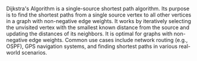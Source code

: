 Dijkstra's Algorithm is a single-source shortest path algorithm. Its purpose is to find the shortest paths from a single source vertex to all other vertices in a graph with non-negative edge weights. It works by iteratively selecting the unvisited vertex with the smallest known distance from the source and updating the distances of its neighbors. It is optimal for graphs with non-negative edge weights. Common use cases include network routing (e.g., OSPF), GPS navigation systems, and finding shortest paths in various real-world scenarios.